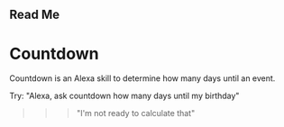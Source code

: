 ## Read Me

# Countdown

Countdown is an Alexa skill to determine how many days until an event.

Try: "Alexa, ask countdown how many days until my birthday"

>>> "I'm not ready to calculate that"